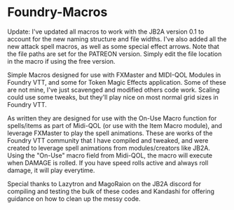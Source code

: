 # Foundry-Macros

Update: I've updated all macros to work with the JB2A version 0.1 to account for the new naming structure and file widths. I've also added all the new attack spell macros, as well as some special effect arrows. Note that the file paths are set for the PATREON version. Simply edit the file location in the macro if using the free version.

Simple Macros designed for use with FXMaster and MIDI-QOL Modules in Foundry VTT, and some for Token Magic Effects application. Some of these are not mine, I've just scavenged and modified others code work. Scaling could use some tweaks, but they'll play nice on most normal grid sizes in Foundry VTT. 

As written they are designed for use with the On-Use Macro function for spells/items as part of Midi-QOL (or use with the Item Macro module), and leverage FXMaster to play the spell animations. These are works of the Foundry VTT community that I have compiled and tweaked, and were created to leverage spell animations from modules/creators like JB2A. Using the "On-Use" macro field from Midi-QOL, the macro will execute when DAMAGE is rolled. If you have speed rolls active and always roll damage, it will play everytime.

Special thanks to Lazytron and MagoRaion on the JB2A discord for compiling and testing the bulk of these codes and Kandashi for offering guidance on how to clean up the messy code.

